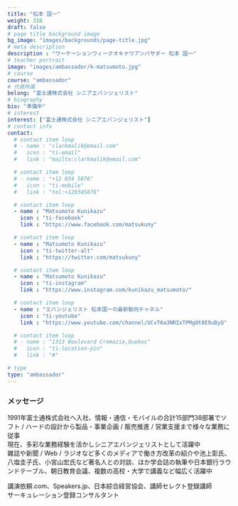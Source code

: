 ```yaml
---
title: "松本 国一"
weight: 310
draft: false
# page title background image
bg_image: "images/backgrounds/page-title.jpg"
# meta description
description : "ワーケーションウィークオキナワアンバサダー 松本 国一"
# teacher portrait
image: "images/ambassador/k-matsumoto.jpg"
# course
course: "ambassador"
# 代表所属
belong: "富士通株式会社 シニアエバンジェリスト"
# biography
bio: "準備中"
# interest
interest: ["富士通株式会社 シニアエバンジェリスト"]
# contact info
contact:
  # contact item loop
  # - name : "clarkmalik@email.com"
  #   icon : "ti-email"
  #   link : "mailto:clarkmalik@email.com"

  # contact item loop
  # - name : "+12 034 5876"
  #   icon : "ti-mobile"
  #   link : "tel:+120345876"

  # contact item loop
  - name : "Matsumoto Kunikazu"
    icon : "ti-facebook"
    link : "https://www.facebook.com/matsukuny"

  # contact item loop
  - name : "Matsumoto Kunikazu"
    icon : "ti-twitter-alt"
    link : "https://twitter.com/matsukuny"

  # contact item loop
  - name : "Matsumoto Kunikazu"
    icon : "ti-instagram"
    link : "https://www.instagram.com/kunikazu_matsumoto/"

  # contact item loop
  - name : "エバンジェリスト 松本国一の最新動向チャネル"
    icon : "ti-youtube"
    link : "https://www.youtube.com/channel/UCvT6a3NRIxTPMg8t8E9uByQ"

  # contact item loop
  # - name : "1313 Boulevard Cremazie,Quebec"
  #   icon : "ti-location-pin"
  #   link : "#"

# type
type: "ambassador"
---
```


### メッセージ

1991年富士通株式会社へ入社、情報・通信・モバイルの合計15部門38部署でソフト / ハードの設計から製品・事業企画 / 販売推進 / 営業支援まで様々な業務に従事  
現在、多彩な業務経験を活かしシニアエバンジェリストとして活躍中  
雑誌や新聞 / Web / ラジオなど多くのメディアで働き方改革の紹介や池上彰氏、八塩圭子氏、小宮山宏氏など著名人との対談、ほか学会誌の執筆や日本銀行ラウンドテーブル、朝日教育会議、複数の高校・大学で講義など幅広く活躍中  
  
講演依頼.com、Speakers.jp、日本綜合経営協会、講師セレクト登録講師  
サーキュレーション登録コンサルタント